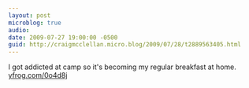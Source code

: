 ```yaml
---
layout: post
microblog: true
audio: 
date: 2009-07-27 19:00:00 -0500
guid: http://craigmcclellan.micro.blog/2009/07/28/t2889563405.html
---
```

I got addicted at camp so it's becoming my regular breakfast at home.  [yfrog.com/0o4d8j](http://yfrog.com/0o4d8j)
